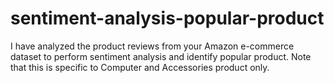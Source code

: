 # sentiment-analysis-popular-product
I have analyzed the product reviews from your Amazon e-commerce dataset to perform sentiment analysis and identify popular product. Note that this is specific to Computer and Accessories product only.

